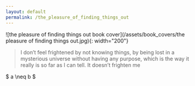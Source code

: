 ```yaml
---
layout: default
permalink: /the_pleasure_of_finding_things_out
---
```


![the pleasure of finding things out book cover](/assets/book_covers/the pleasure of finding things out.jpg){: width="200"}

> I don’t feel frightened by not knowing things, by being lost in a mysterious universe without having any purpose, which is the way it really is so far as I can tell. It doesn’t frighten me

$ a \neq b $

